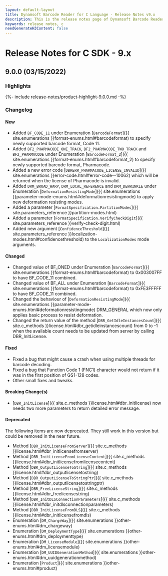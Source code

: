 ```yaml
---
layout: default-layout
title: Dynamsoft Barcode Reader for C Language - Release Notes v9.x
description: This is the release notes page of Dynamsoft Barcode Reader for C Language v9.x.
keywords: release notes, c
needGenerateH3Content: false
---
```


# Release Notes for C SDK - 9.x

## 9.0.0 (03/15/2022)


### Highlights

{%- include release-notes/product-highlight-9.0.0.md -%}



### Changelog

#### New

- Added `BF_CODE_11` under Enumeration [`BarcodeFormat`]({{ site.enumerations }}format-enums.html#barcodeformat) to specify newly supported barcode format, Code 11. 
- Added `BF2_PHARMACODE_ONE_TRACK`, `BF2_PHARMACODE_TWO_TRACK` and `BF2_PHARMACODE` under Enumeration [`BarcodeFormat_2`]({{ site.enumerations }}format-enums.html#barcodeformat_2) to specify newly supported barcode format, Pharmacode. 
- Added a new error code [`DBRERR_PHARMACODE_LICENSE_INVALID`]({{ site.enumerations }}error-code.html#error-code--10062) which will be returned when the license of Pharmacode is invalid.
- Added `DRM_BROAD_WARP`, `DRM_LOCAL_REFERENCE` and `DRM_DEWRINKLE` under Enumeration [`DeformationResistingMode`]({{ site.enumerations }}parameter-mode-enums.html#deformationresistingmode) to apply new deformation resisting modes.
- Added a parameter [`FormatSpecification.PartitionModes`]({{ site.parameters_reference }}partition-modes.html)
- Added a parameter [`FormatSpecification.VerifyCheckDigit`]({{ site.parameters_reference }}verify-check-digit.html)
- Added new argument [`ConfidenceThreshold`]({{ site.parameters_reference }}localization-modes.html#confidencethreshold) to the `LocalizationModes` mode arguments.

#### Changed
- Changed value of BF_ONED under Enumeration [`BarcodeFormat`]({{ site.enumerations }}format-enums.html#barcodeformat) to 0x003007FF to have BF_CODE_11 combined.
- Changed value of BF_ALL under Enumeration [`BarcodeFormat`]({{ site.enumerations }}format-enums.html#barcodeformat) to 0xFE3FFFFF to have BF_CODE_11 combined.
- Changed the behaviour of [`DeformationResistingMode`]({{ site.enumerations }}parameter-mode-enums.html#deformationresistingmode) DRM_GENERAL which now only applies basic process to resist deformation.
- Changed the return value of the method [`DBR_GetIdleInstancesCount`]({{ site.c_methods }}license.html#dbr_getidleinstancescount) from 0 to -1 when the available count needs to be updated from server by calling DBR_InitLicense.

#### Fixed
- Fixed a bug that might cause a crash when using multiple threads for barcode decoding.
- Fixed a bug that Function Code 1 (FNC1) character would not return if it was in the first position of GS1-128 codes.
- Other small fixes and tweaks.


#### Breaking Change(s)

- [`DBR_InitLicense`]({{ site.c_methods }}license.html#dbr_initlicense) now needs two more parameters to return detailed error message.

#### Deprecated

The following items are now deprecated. They still work in this version but could be removed in the near future.
- Method [`DBR_InitLicenseFromServer`]({{ site.c_methods }}license.html#dbr_initlicensefromserver)
- Method [`DBR_InitLicenseFromLicenseContent`]({{ site.c_methods }}license.html#dbr_initlicensefromlicensecontent)
- Method [`DBR_OutputLicenseToString`]({{ site.c_methods }}license.html#dbr_outputlicensetostring)
- Method [`DBR_OutputLicenseToStringPtr`]({{ site.c_methods }}license.html#dbr_outputlicensetostringptr)
- Method [`DBR_FreeLicenseString`]({{ site.c_methods }}license.html#dbr_freelicensestring)
- Method [`DBR_InitDLSConnectionParameters`]({{ site.c_methods }}license.html#dbr_initdlsconnectionparameters)
- Method [`DBR_InitLicenseFromDLS`]({{ site.c_methods }}license.html#dbr_initlicensefromdls)
- Enumeration [`DM_ChargeWay`]({{ site.enumerations }}other-enums.html#dm_chargeway)
- Enumeration [`DM_DeploymentType`]({{ site.enumerations }}other-enums.html#dm_deploymenttype)
- Enumeration [`DM_LicenseModule`]({{ site.enumerations }}other-enums.html#dm_licensemodule)
- Enumeration [`DM_UUIDGenerationMethod`]({{ site.enumerations }}other-enums.html#dm_uuidgenerationmethod)
- Enumeration [`Product`]({{ site.enumerations }}other-enums.html#product)


